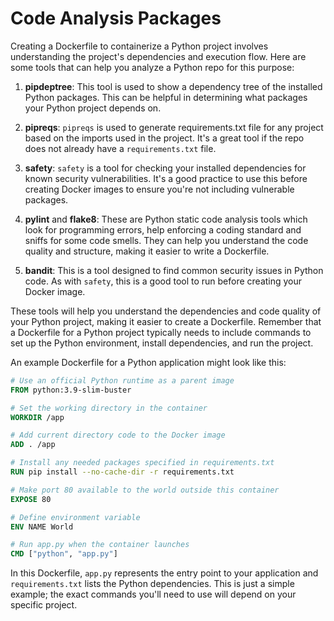 # Code Analysis Packages


Creating a Dockerfile to containerize a Python project involves understanding
the project's dependencies and execution flow. Here are some tools that can help
you analyze a Python repo for this purpose:

1. **pipdeptree**: This tool is used to show a dependency tree of the installed
   Python packages. This can be helpful in determining what packages your Python
   project depends on.

2. **pipreqs**: `pipreqs` is used to generate requirements.txt file for any
   project based on the imports used in the project. It's a great tool if the
   repo does not already have a `requirements.txt` file.

3. **safety**: `safety` is a tool for checking your installed dependencies for
   known security vulnerabilities. It's a good practice to use this before
   creating Docker images to ensure you're not including vulnerable packages.

4. **pylint** and **flake8**: These are Python static code analysis tools which
   look for programming errors, help enforcing a coding standard and sniffs for
   some code smells. They can help you understand the code quality and
   structure, making it easier to write a Dockerfile.

5. **bandit**: This is a tool designed to find common security issues in Python
   code. As with `safety`, this is a good tool to run before creating your
   Docker image.

These tools will help you understand the dependencies and code quality of your
Python project, making it easier to create a Dockerfile. Remember that a
Dockerfile for a Python project typically needs to include commands to set up
the Python environment, install dependencies, and run the project.

An example Dockerfile for a Python application might look like this:

```Dockerfile
# Use an official Python runtime as a parent image
FROM python:3.9-slim-buster

# Set the working directory in the container
WORKDIR /app

# Add current directory code to the Docker image
ADD . /app

# Install any needed packages specified in requirements.txt
RUN pip install --no-cache-dir -r requirements.txt

# Make port 80 available to the world outside this container
EXPOSE 80

# Define environment variable
ENV NAME World

# Run app.py when the container launches
CMD ["python", "app.py"]
```

In this Dockerfile, `app.py` represents the entry point to your application
and `requirements.txt` lists the Python dependencies. This is just a simple
example; the exact commands you'll need to use will depend on your specific
project.
